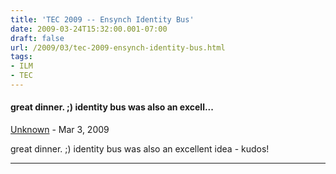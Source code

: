 ```yaml
---
title: 'TEC 2009 -- Ensynch Identity Bus'
date: 2009-03-24T15:32:00.001-07:00
draft: false
url: /2009/03/tec-2009-ensynch-identity-bus.html
tags: 
- ILM
- TEC
---
```


#### great dinner. ;) identity bus was also an excell...
[Unknown](https://www.blogger.com/profile/03816260089954773888 "noreply@blogger.com") - <time datetime="2009-03-25T11:11:00.000-07:00">Mar 3, 2009</time>

great dinner. ;) identity bus was also an excellent idea - kudos!
<hr />
